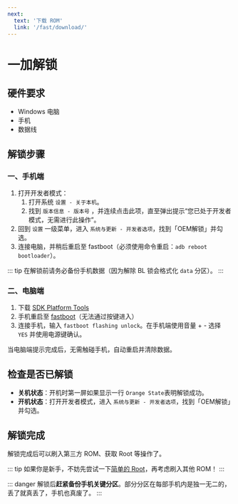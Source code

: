 ```yaml
---
next:
  text: '下载 ROM'
  link: '/fast/download/'
---
```

# 一加解锁

## 硬件要求

- Windows 电脑
- 手机
- 数据线

## 解锁步骤

### 一、手机端

1. 打开开发者模式：
   1. 打开系统 `设置 - 关于本机`。
   2. 找到 `版本信息 - 版本号` ，并连续点击此项，直至弹出提示“您已处于开发者模式，无需进行此操作”。
3. 回到 `设置` 一级菜单，进入 `系统与更新 - 开发者选项`，找到「OEM解锁」并勾选。
4. 连接电脑，并稍后重启至 fastboot（必须使用命令重启：`adb reboot bootloader`）。

::: tip
在解锁前请务必备份手机数据（因为解除 BL 锁会格式化 `data` 分区）。
:::

### 二、电脑端

1. 下载 [SDK Platform Tools](https://developer.android.google.cn/tools/releases/platform-tools)
2. 手机重启至 [fastboot](/normal/modes/xiaomi.md#fastboot-模式)（无法通过按键进入）
3. 连接手机，输入 `fastboot flashing unlock`。在手机端使用音量 + - 选择 `YES` 并使用电源键确认。

当电脑端提示完成后，无需触碰手机，自动重启并清除数据。

## 检查是否已解锁

- **关机状态**：开机时第一屏如果显示一行 `Orange State`表明解锁成功。
- **开机状态**：打开开发者模式，进入 `系统与更新 - 开发者选项`，找到「OEM解锁」并勾选。


## 解锁完成

解锁完成后可以刷入第三方 ROM、获取 Root 等操作了。

::: tip
如果你是新手，不妨先尝试一下[简单的 Root](/fast/install/root/index.md)，再考虑刷入其他 ROM！
:::

::: danger
解锁后**赶紧备份手机关键分区**。部分分区在每部手机内是独一无二的，丢了就真丢了，手机也真废了。
:::
